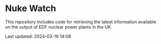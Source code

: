 # Nuke Watch

This repository includes code for retrieving the latest information available on the output of EDF nuclear power plants in the UK.

Last updated: 2024-03-16 14:06